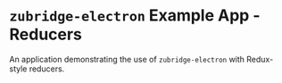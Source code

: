 # `zubridge-electron` Example App - Reducers

An application demonstrating the use of `zubridge-electron` with Redux-style reducers.
